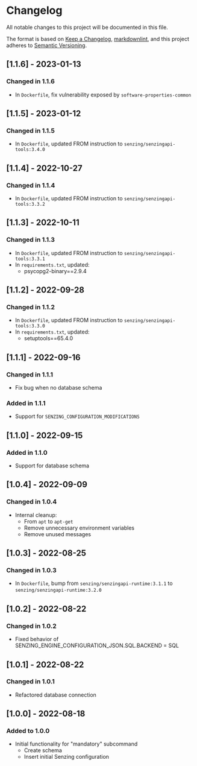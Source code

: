 # Changelog

All notable changes to this project will be documented in this file.

The format is based on [Keep a Changelog](https://keepachangelog.com/en/1.0.0/),
[markdownlint](https://dlaa.me/markdownlint/),
and this project adheres to [Semantic Versioning](https://semver.org/spec/v2.0.0.html).

## [1.1.6] - 2023-01-13

### Changed in 1.1.6

- In `Dockerfile`, fix vulnerability exposed by `software-properties-common`

## [1.1.5] - 2023-01-12

### Changed in 1.1.5

- In `Dockerfile`, updated FROM instruction to `senzing/senzingapi-tools:3.4.0`

## [1.1.4] - 2022-10-27

### Changed in 1.1.4

- In `Dockerfile`, updated FROM instruction to `senzing/senzingapi-tools:3.3.2`

## [1.1.3] - 2022-10-11

### Changed in 1.1.3

- In `Dockerfile`, updated FROM instruction to `senzing/senzingapi-tools:3.3.1`
- In `requirements.txt`, updated:
  - psycopg2-binary==2.9.4

## [1.1.2] - 2022-09-28

### Changed in 1.1.2

- In `Dockerfile`, updated FROM instruction to `senzing/senzingapi-tools:3.3.0`
- In `requirements.txt`, updated:
  - setuptools==65.4.0

## [1.1.1] - 2022-09-16

### Changed in 1.1.1

- Fix bug when no database schema

### Added in 1.1.1

- Support for `SENZING_CONFIGURATION_MODIFICATIONS`

## [1.1.0] - 2022-09-15

### Added in 1.1.0

- Support for database schema

## [1.0.4] - 2022-09-09

### Changed in 1.0.4

- Internal cleanup:
  - From `apt` to `apt-get`
  - Remove unnecessary environment variables
  - Remove unused messages

## [1.0.3] - 2022-08-25

### Changed in 1.0.3

- In `Dockerfile`, bump from `senzing/senzingapi-runtime:3.1.1` to `senzing/senzingapi-runtime:3.2.0`

## [1.0.2] - 2022-08-22

### Changed in 1.0.2

- Fixed behavior of SENZING_ENGINE_CONFIGURATION_JSON.SQL.BACKEND = SQL

## [1.0.1] - 2022-08-22

### Changed in 1.0.1

- Refactored database connection

## [1.0.0] - 2022-08-18

### Added to 1.0.0

- Initial functionality for "mandatory" subcommand
  - Create schema
  - Insert initial Senzing configuration
